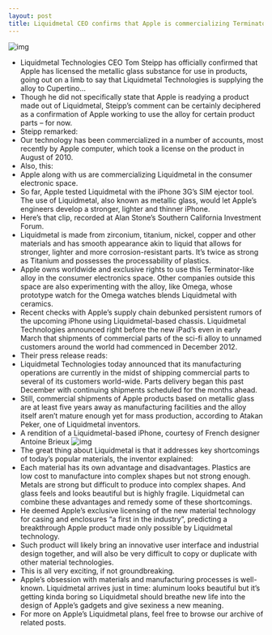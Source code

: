 ```yaml
---
layout: post
title: Liquidmetal CEO confirms that Apple is commercializing Terminator alloy
---
```

![img](http://media.idownloadblog.com/wp-content/uploads/2012/04/Liquidmetals.jpg)
* Liquidmetal Technologies CEO Tom Steipp has officially confirmed that Apple has licensed the metallic glass substance for use in products, going out on a limb to say that Liquidmetal Technologies is supplying the alloy to Cupertino…
* Though he did not specifically state that Apple is readying a product made out of Liquidmetal, Steipp’s comment can be certainly deciphered as a confirmation of Apple working to use the alloy for certain product parts – for now.
* Steipp remarked:
* Our technology has been commercialized in a number of accounts, most recently by Apple computer, which took a license on the product in August of 2010.
* Also, this:
* Apple along with us are commercializing Liquidmetal in the consumer electronic space.
* So far, Apple tested Liquidmetal with the iPhone 3G’s SIM ejector tool. The use of Liquidmetal, also known as metallic glass, would let Apple’s engineers develop a stronger, lighter and thinner iPhone.
* Here’s that clip, recorded at Alan Stone’s Southern California Investment Forum.
* Liquidmetal is made from zirconium, titanium, nickel, copper and other materials and has smooth appearance akin to liquid that allows for stronger, lighter and more corrosion-resistant parts. It’s twice as strong as Titanium and possesses the processability of plastics.
* Apple owns worldwide and exclusive rights to use this Terminator-like alloy in the consumer electronics space. Other companies outside this space are also experimenting with the alloy, like Omega, whose prototype watch for the Omega watches blends Liquidmetal with ceramics.
* Recent checks with Apple’s supply chain debunked persistent rumors of the upcoming iPhone using Liquidmetal-based chassis. Liquidmetal Technologies announced right before the new iPad’s even in early March that shipments of commercial parts of the sci-fi alloy to unnamed customers around the world had commenced in December 2012.
* Their press release reads:
* Liquidmetal Technologies today announced that its manufacturing operations are currently in the midst of shipping commercial parts to several of its customers world-wide. Parts delivery began this past December with continuing shipments scheduled for the months ahead.
* Still, commercial shipments of Apple products based on metallic glass are at least five years away as manufacturing facilities and the alloy itself aren’t mature enough yet for mass production, according to Atakan Peker, one of Liquidmetal inventors.
* A rendition of a Liquidmetal-based iPhone, courtesy of French designer Antoine Brieux
![img](http://media.idownloadblog.com/wp-content/uploads/2012/05/iPhone-5-Liquidmetal-concept-image-005.jpg)
* The great thing about Liquidmetal is that it addresses key shortcomings of today’s popular materials, the inventor explained:
* Each material has its own advantage and disadvantages. Plastics are low cost to manufacture into complex shapes but not strong enough. Metals are strong but difficult to produce into complex shapes. And glass feels and looks beautiful but is highly fragile. Liquidmetal can combine these advantages and remedy some of these shortcomings.
* He deemed Apple’s exclusive licensing of the new material technology for casing and enclosures “a first in the industry”, predicting a breakthrough Apple product made only possible by Liquidmetal technology.
* Such product will likely bring an innovative user interface and industrial design together, and will also be very difficult to copy or duplicate with other material technologies.
* This is all very exciting, if not groundbreaking.
* Apple’s obsession with materials and manufacturing processes is well-known. Liquidmetal arrives just in time: aluminum looks beautiful but it’s getting kinda boring so Liquidmetal should breathe new life into the design of Apple’s gadgets and give sexiness a new meaning.
* For more on Apple’s Liquidmetal plans, feel free to browse our archive of related posts.

